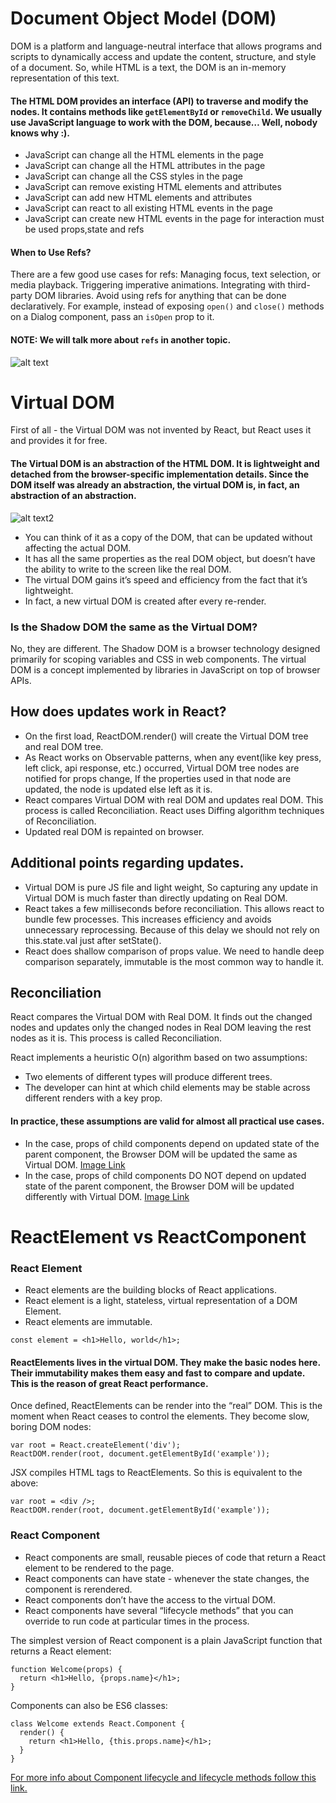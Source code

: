 # Document Object Model (DOM)

DOM is a platform and language-neutral interface that allows programs and scripts to dynamically access and update the content, structure, and style of a document. 
So, while HTML is a text, the DOM is an in-memory representation of this text.

#### The HTML DOM provides an interface (API) to traverse and modify the nodes. It contains methods like `getElementById` or `removeChild`. We usually use JavaScript language to work with the DOM, because… Well, nobody knows why :).

- JavaScript can change all the HTML elements in the page
- JavaScript can change all the HTML attributes in the page
- JavaScript can change all the CSS styles in the page
- JavaScript can remove existing HTML elements and attributes
- JavaScript can add new HTML elements and attributes
- JavaScript can react to all existing HTML events in the page
- JavaScript can create new HTML events in the page for interaction must be used props,state and refs

#### When to Use Refs?
There are a few good use cases for refs:
Managing focus, text selection, or media playback.
Triggering imperative animations.
Integrating with third-party DOM libraries.
Avoid using refs for anything that can be done declaratively.
For example, instead of exposing `open()` and `close()` methods on a Dialog component, pass an `isOpen` prop to it.

#### NOTE: We will talk more about `refs` in another topic.


![alt text](https://miro.medium.com/max/1400/0*wcRPb3x9X4T4oZGA)


# Virtual DOM

First of all - the Virtual DOM was not invented by React, but React uses it and provides it for free.

#### The Virtual DOM is an abstraction of the HTML DOM. It is lightweight and detached from the browser-specific implementation details. Since the DOM itself was already an abstraction, the virtual DOM is, in fact, an abstraction of an abstraction.

![alt text2](https://reactkungfu.com/assets/images/the-difference-between-virtual-dom-and-dom/meme.jpg)

- You can think of it as a copy of the DOM, that can be updated without affecting the actual DOM.
- It has all the same properties as the real DOM object, but doesn’t have the ability to write to the screen like the real DOM.
- The virtual DOM gains it’s speed and efficiency from the fact that it’s lightweight.
- In fact, a new virtual DOM is created after every re-render.



### Is the Shadow DOM the same as the Virtual DOM?
No, they are different. The Shadow DOM is a browser technology designed primarily for scoping variables and CSS in web components. The virtual DOM is a concept implemented by libraries in JavaScript on top of browser APIs.



## How does updates work in React?
- On the first load, ReactDOM.render() will create the Virtual DOM tree and real DOM tree.
- As React works on Observable patterns, when any event(like key press, left click, api response, etc.) occurred, Virtual DOM tree nodes are notified for props change, If the properties used in that node are updated, the node is updated else left as it is.
- React compares Virtual DOM with real DOM and updates real DOM. This process is called Reconciliation. React uses Diffing algorithm techniques of Reconciliation.
- Updated real DOM is repainted on browser.


## Additional points regarding updates.
- Virtual DOM is pure JS file and light weight, So capturing any update in Virtual DOM is much faster than directly updating on Real DOM.
- React takes a few milliseconds before reconciliation. This allows react to bundle few processes. This increases efficiency and avoids unnecessary reprocessing. Because of this delay we should not rely on this.state.val just after setState().
- React does shallow comparison of props value. We need to handle deep comparison separately, immutable is the most common way to handle it.


## Reconciliation

React compares the Virtual DOM with Real DOM. It finds out the changed nodes and updates only the changed nodes in Real DOM leaving the rest nodes as it is. This process is called Reconciliation.

React implements a heuristic O(n) algorithm based on two assumptions:
- Two elements of different types will produce different trees.
- The developer can hint at which child elements may be stable across different renders with a key prop.

#### In practice, these assumptions are valid for almost all practical use cases.

- In the case, props of child components depend on updated state of the parent component, the Browser DOM will be updated the same as Virtual DOM. [Image Link](https://miro.medium.com/max/4800/1*XY6YFulg1MXfqkE0S0BBKA.png)
- In the case, props of child components DO NOT depend on updated state of the parent component, the Browser DOM will be updated differently with Virtual DOM. [Image Link](https://miro.medium.com/max/4800/1*BagS3xGxYxm1OYFsjRb5hA.png)


# ReactElement vs ReactComponent

### React Element

- React elements are the building blocks of React applications.
- React element is a light, stateless, virtual representation of a DOM Element.
- React elements are immutable.

```
const element = <h1>Hello, world</h1>;
```

#### ReactElements lives in the virtual DOM. They make the basic nodes here. Their immutability makes them easy and fast to compare and update. This is the reason of great React performance.

Once defined, ReactElements can be render into the “real” DOM. This is the moment when React ceases to control the elements. They become slow, boring DOM nodes:
```
var root = React.createElement('div');
ReactDOM.render(root, document.getElementById('example'));
```
JSX compiles HTML tags to ReactElements. So this is equivalent to the above:
```
var root = <div />;
ReactDOM.render(root, document.getElementById('example'));
```


### React Component

- React components are small, reusable pieces of code that return a React element to be rendered to the page.
- React components can have state - whenever the state changes, the component is rerendered.
- React components don’t have the access to the virtual DOM.
- React components have several “lifecycle methods” that you can override to run code at particular times in the process.

The simplest version of React component is a plain JavaScript function that returns a React element:
```
function Welcome(props) {
  return <h1>Hello, {props.name}</h1>;
}
```

Components can also be ES6 classes:
```
class Welcome extends React.Component {
  render() {
    return <h1>Hello, {this.props.name}</h1>;
  }
}
```


[For more info about Component lifecycle and lifecycle methods follow this link.](https://github.com/SergeyIsakhanyan/fg-docs/blob/main/Lifecycle%20and%20Lifecycle%20Methods.md)
